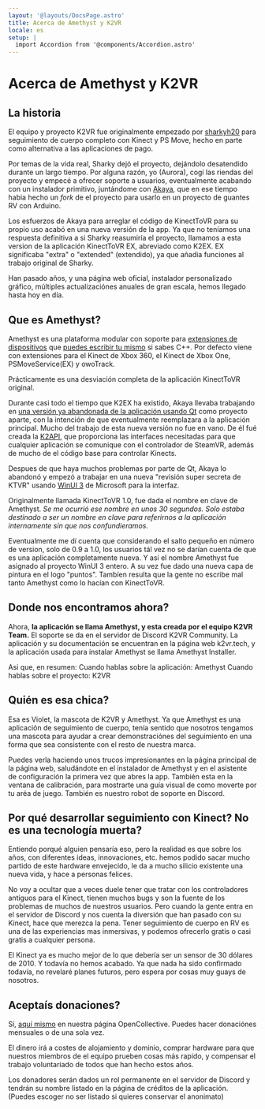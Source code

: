 ```yaml
---
layout: '@layouts/DocsPage.astro'
title: Acerca de Amethyst y K2VR
locale: es
setup: | 
  import Accordion from '@components/Accordion.astro'
---
```

# Acerca de Amethyst y K2VR
## La historia
El equipo y proyecto K2VR fue originalmente empezado por [sharkyh20](https://github.com/sharkyh20) para seguimiento de cuerpo completo con Kinect y PS Move, hecho en parte como alternativa a las aplicaciones de pago.

Por temas de la vida real, Sharky dejó el proyecto, dejándolo desatendido durante un largo tiempo. Por alguna razón, yo (Aurora), cogí las riendas del proyecto y empecé a ofrecer soporte a usuarios, eventualmente acabando con un instalador primitivo, juntándome con [Akaya](https://github.com/KimihikoAkayasaki), que en ese tiempo habia hecho un *fork* de el proyecto para usarlo en un proyecto de guantes RV con Arduino.

Los esfuerzos de Akaya para arreglar el código de KinectToVR para su propio uso acabó en una nueva versión de la app. Ya que no teníamos una respuesta definitiva a si Sharky reasumiría el proyecto, llamamos a esta version de la aplicación KinectToVR EX, abreviado como K2EX. EX significaba "extra" o "extended" (extendido), ya que añadia funciones al trabajo original de Sharky.

Han pasado años, y una página web oficial, instalador personalizado gráfico, múltiples actualizaciónes anuales de gran escala, hemos llegado hasta hoy en día.

## Que es Amethyst?
Amethyst es una plataforma modular con soporte para [extensiones de dispositivos](app/overview#devices) que [puedes escribir tu mismo](https://github.com/KinectToVR/K2TrackingDevice-Samples) si sabes C++. Por defecto viene con extensiones para el Kinect de Xbox 360, el Kinect de Xbox One, PSMoveService(EX) y owoTrack.

Prácticamente es una desviación completa de la aplicación KinectToVR original.

Durante casi todo el tiempo que K2EX ha existido, Akaya llevaba trabajando en [una versión ya abandonada de la aplicación usando Qt](https://github.com/kinecttovr/k2vr-application) como proyecto aparte, con la intención de que eventualmente reemplazara a la aplicación principal. Mucho del trabajo de esta nueva versión no fue en vano. De él fué creada la [K2API](https://github.com/KinectToVR/K2TrackingDevice-Samples/blob/main/DEVICES.md), que proporciona las interfaces necesitadas para que cualquier aplicación se comunique con el controlador de SteamVR, además de mucho de el código base para controlar Kinects.

Despues de que haya muchos problemas por parte de Qt, Akaya lo abandonó y empezó a trabajar en una nueva "revisión super secreta de KTVR" usando [WinUI 3](https://docs.microsoft.com/en-us/windows/apps/winui/) de Microsoft para la interfaz.

Originalmente llamada KinectToVR 1.0, fue dada el nombre en clave de Amethyst. *Se me ocurrió ese nombre en unos 30 segundos. Solo estaba destinado a ser un nombre en clave para referirnos a la aplicación internamente sin que nos confundieramos.*

Eventualmente me dí cuenta que considerando el salto pequeño en número de version, solo de 0.9 a 1.0, los usuarios tál vez no se darían cuenta de que es una aplicación completamente nueva. Y así el nombre Amethyst fue asignado al proyecto WinUI 3 entero. A su vez fue dado una nueva capa de pintura en el logo "puntos". Tambíen resulta que la gente no escribe mal tanto Amethyst como lo hacían con KinectToVR.  

## Donde nos encontramos ahora?
Ahora, **la aplicación se llama Amethyst, y esta creada por el equipo K2VR Team.** El soporte se da en el servidor de Discord K2VR Community. La aplicación y su documentación se encuentran en la página web k2vr.tech, y la aplicación usada para instalar Amethyst se llama Amethyst Installer. 

Asi que, en resumen:
Cuando hablas sobre la aplicación: Amethyst
Cuando hablas sobre el proyecto: K2VR

## Quién es esa chica?
Esa es Violet, la mascota de K2VR y Amethyst. Ya que Amethyst es una aplicación de seguimiento de cuerpo, tenía sentido que nosotros tengamos una mascota para ayudar a crear demonstraciónes del seguimiento en una forma que sea consistente con el resto de nuestra marca.

Puedes verla haciendo unos trucos impresionantes en la página principal de la página web, saludándote en el instalador de Amethyst y en el asistente de configuración la primera vez que abres la app. También esta en la ventana de calibración, para mostrarte una guía visual de como moverte por tu aréa de juego. También es nuestro robot de soporte en Discord.

## Por qué desarrollar seguimiento con Kinect? No es una tecnología muerta?
Entiendo porqué alguien pensaría eso, pero la realidad es que sobre los años, con diferentes ideas, innovaciones, etc. hemos podido sacar mucho partido de este hardware envejecido, le da a mucho silicio existente una nueva vida, y hace a personas felices.

No voy a ocultar que a veces duele tener que tratar con los controladores antiguos para el Kinect, tienen muchos bugs y son la fuente de los problemas de muchos de nuestros usuarios. Pero cuando la gente entra en el servidor de Discord y nos cuenta la diversión que han pasado con su Kinect, hace que merezca la pena. Tener seguimiento de cuerpo en RV es una de las experiencias mas inmersivas, y podemos ofrecerlo gratis o casi gratis a cualquier persona.

El Kinect ya es mucho mejor de lo que debería ser un sensor de 30 dólares de 2010. Y todavía no hemos acabado. Ya que nada ha sido confirmado todavía, no revelaré planes futuros, pero espera por cosas muy guays de nosotros.

## Aceptaís donaciones?
Sí, [aquí mismo](https://opencollective.com/k2vr) en nuestra página OpenCollective. Puedes hacer donaciónes mensuales o de una sola vez.

El dinero irá a costes de alojamiento y dominio, comprar hardware para que nuestros miembros de el equipo prueben cosas más rapido, y compensar el trabajo voluntariado de todos que han hecho estos años.

Los donadores serán dados un rol permanente en el servidor de Discord y tendrán su nombre listado en la página de créditos de la aplicación. (Puedes escoger no ser listado si quieres conservar el anonimato)